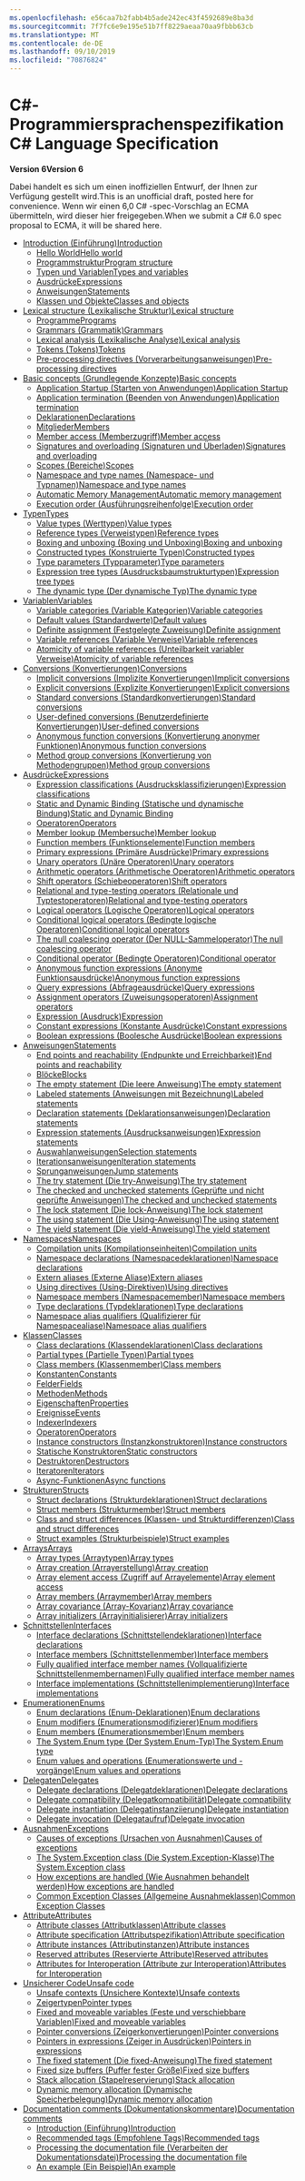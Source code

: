 ```yaml
---
ms.openlocfilehash: e56caa7b2fabb4b5ade242ec43f4592689e8ba3d
ms.sourcegitcommit: 7f7fc6e9e195e51b7ff8229aeaa70aa9fbbb63cb
ms.translationtype: MT
ms.contentlocale: de-DE
ms.lasthandoff: 09/10/2019
ms.locfileid: "70876824"
---
```

<a name="c-language-specification"></a><span data-ttu-id="c9101-101">C#-Programmiersprachenspezifikation</span><span class="sxs-lookup"><span data-stu-id="c9101-101">C# Language Specification</span></span>
===========================

<span data-ttu-id="c9101-102">__Version 6__</span><span class="sxs-lookup"><span data-stu-id="c9101-102">__Version 6__</span></span>

<span data-ttu-id="c9101-103">Dabei handelt es sich um einen inoffiziellen Entwurf, der Ihnen zur Verfügung gestellt wird.</span><span class="sxs-lookup"><span data-stu-id="c9101-103">This is an unofficial draft, posted here for convenience.</span></span> <span data-ttu-id="c9101-104">Wenn wir einen 6,0 C# -spec-Vorschlag an ECMA übermitteln, wird dieser hier freigegeben.</span><span class="sxs-lookup"><span data-stu-id="c9101-104">When we submit a C# 6.0 spec proposal to ECMA, it will be shared here.</span></span>

<!--
(This document is also available for download: [csharp.pdf](CSharp%20Language%20Specification.pdf?raw=true) and [csharp.docx](CSharp%20Language%20Specification.docx?raw=true))
-->

* [<span data-ttu-id="c9101-105">Introduction (Einführung)</span><span class="sxs-lookup"><span data-stu-id="c9101-105">Introduction</span></span>](introduction.md)
    * [<span data-ttu-id="c9101-106">Hello World</span><span class="sxs-lookup"><span data-stu-id="c9101-106">Hello world</span></span>](introduction.md#hello-world)
    * [<span data-ttu-id="c9101-107">Programmstruktur</span><span class="sxs-lookup"><span data-stu-id="c9101-107">Program structure</span></span>](introduction.md#program-structure)
    * [<span data-ttu-id="c9101-108">Typen und Variablen</span><span class="sxs-lookup"><span data-stu-id="c9101-108">Types and variables</span></span>](introduction.md#types-and-variables)
    * [<span data-ttu-id="c9101-109">Ausdrücke</span><span class="sxs-lookup"><span data-stu-id="c9101-109">Expressions</span></span>](introduction.md#expressions)
    * [<span data-ttu-id="c9101-110">Anweisungen</span><span class="sxs-lookup"><span data-stu-id="c9101-110">Statements</span></span>](introduction.md#statements)
    * [<span data-ttu-id="c9101-111">Klassen und Objekte</span><span class="sxs-lookup"><span data-stu-id="c9101-111">Classes and objects</span></span>](introduction.md#classes-and-objects)
* [<span data-ttu-id="c9101-112">Lexical structure (Lexikalische Struktur)</span><span class="sxs-lookup"><span data-stu-id="c9101-112">Lexical structure</span></span>](lexical-structure.md)
    * [<span data-ttu-id="c9101-113">Programme</span><span class="sxs-lookup"><span data-stu-id="c9101-113">Programs</span></span>](lexical-structure.md#programs)
    * [<span data-ttu-id="c9101-114">Grammars (Grammatik)</span><span class="sxs-lookup"><span data-stu-id="c9101-114">Grammars</span></span>](lexical-structure.md#grammars)
    * [<span data-ttu-id="c9101-115">Lexical analysis (Lexikalische Analyse)</span><span class="sxs-lookup"><span data-stu-id="c9101-115">Lexical analysis</span></span>](lexical-structure.md#lexical-analysis)
    * [<span data-ttu-id="c9101-116">Tokens (Tokens)</span><span class="sxs-lookup"><span data-stu-id="c9101-116">Tokens</span></span>](lexical-structure.md#tokens)
    * [<span data-ttu-id="c9101-117">Pre-processing directives (Vorverarbeitungsanweisungen)</span><span class="sxs-lookup"><span data-stu-id="c9101-117">Pre-processing directives</span></span>](lexical-structure.md#pre-processing-directives)
* [<span data-ttu-id="c9101-118">Basic concepts (Grundlegende Konzepte)</span><span class="sxs-lookup"><span data-stu-id="c9101-118">Basic concepts</span></span>](basic-concepts.md)
    * [<span data-ttu-id="c9101-119">Application Startup (Starten von Anwendungen)</span><span class="sxs-lookup"><span data-stu-id="c9101-119">Application Startup</span></span>](basic-concepts.md#application-startup)
    * [<span data-ttu-id="c9101-120">Application termination (Beenden von Anwendungen)</span><span class="sxs-lookup"><span data-stu-id="c9101-120">Application termination</span></span>](basic-concepts.md#application-termination)
    * [<span data-ttu-id="c9101-121">Deklarationen</span><span class="sxs-lookup"><span data-stu-id="c9101-121">Declarations</span></span>](basic-concepts.md#declarations)
    * [<span data-ttu-id="c9101-122">Mitglieder</span><span class="sxs-lookup"><span data-stu-id="c9101-122">Members</span></span>](basic-concepts.md#members)
    * [<span data-ttu-id="c9101-123">Member access (Memberzugriff)</span><span class="sxs-lookup"><span data-stu-id="c9101-123">Member access</span></span>](basic-concepts.md#member-access)
    * [<span data-ttu-id="c9101-124">Signatures and overloading (Signaturen und Überladen)</span><span class="sxs-lookup"><span data-stu-id="c9101-124">Signatures and overloading</span></span>](basic-concepts.md#signatures-and-overloading)
    * [<span data-ttu-id="c9101-125">Scopes (Bereiche)</span><span class="sxs-lookup"><span data-stu-id="c9101-125">Scopes</span></span>](basic-concepts.md#scopes)
    * [<span data-ttu-id="c9101-126">Namespace and type names (Namespace- und Typnamen)</span><span class="sxs-lookup"><span data-stu-id="c9101-126">Namespace and type names</span></span>](basic-concepts.md#namespace-and-type-names)
    * [<span data-ttu-id="c9101-127">Automatic Memory Management</span><span class="sxs-lookup"><span data-stu-id="c9101-127">Automatic memory management</span></span>](basic-concepts.md#automatic-memory-management)
    * [<span data-ttu-id="c9101-128">Execution order (Ausführungsreihenfolge)</span><span class="sxs-lookup"><span data-stu-id="c9101-128">Execution order</span></span>](basic-concepts.md#execution-order)
* [<span data-ttu-id="c9101-129">Typen</span><span class="sxs-lookup"><span data-stu-id="c9101-129">Types</span></span>](types.md)
    * [<span data-ttu-id="c9101-130">Value types (Werttypen)</span><span class="sxs-lookup"><span data-stu-id="c9101-130">Value types</span></span>](types.md#value-types)
    * [<span data-ttu-id="c9101-131">Reference types (Verweistypen)</span><span class="sxs-lookup"><span data-stu-id="c9101-131">Reference types</span></span>](types.md#reference-types)
    * [<span data-ttu-id="c9101-132">Boxing and unboxing (Boxing und Unboxing)</span><span class="sxs-lookup"><span data-stu-id="c9101-132">Boxing and unboxing</span></span>](types.md#boxing-and-unboxing)
    * [<span data-ttu-id="c9101-133">Constructed types (Konstruierte Typen)</span><span class="sxs-lookup"><span data-stu-id="c9101-133">Constructed types</span></span>](types.md#constructed-types)
    * [<span data-ttu-id="c9101-134">Type parameters (Typparameter)</span><span class="sxs-lookup"><span data-stu-id="c9101-134">Type parameters</span></span>](types.md#type-parameters)
    * [<span data-ttu-id="c9101-135">Expression tree types (Ausdrucksbaumstrukturtypen)</span><span class="sxs-lookup"><span data-stu-id="c9101-135">Expression tree types</span></span>](types.md#expression-tree-types)
    * [<span data-ttu-id="c9101-136">The dynamic type (Der dynamische Typ)</span><span class="sxs-lookup"><span data-stu-id="c9101-136">The dynamic type</span></span>](types.md#the-dynamic-type)
* [<span data-ttu-id="c9101-137">Variablen</span><span class="sxs-lookup"><span data-stu-id="c9101-137">Variables</span></span>](variables.md)
    * [<span data-ttu-id="c9101-138">Variable categories (Variable Kategorien)</span><span class="sxs-lookup"><span data-stu-id="c9101-138">Variable categories</span></span>](variables.md#variable-categories)
    * [<span data-ttu-id="c9101-139">Default values (Standardwerte)</span><span class="sxs-lookup"><span data-stu-id="c9101-139">Default values</span></span>](variables.md#default-values)
    * [<span data-ttu-id="c9101-140">Definite assignment (Festgelegte Zuweisung)</span><span class="sxs-lookup"><span data-stu-id="c9101-140">Definite assignment</span></span>](variables.md#definite-assignment)
    * [<span data-ttu-id="c9101-141">Variable references (Variable Verweise)</span><span class="sxs-lookup"><span data-stu-id="c9101-141">Variable references</span></span>](variables.md#variable-references)
    * [<span data-ttu-id="c9101-142">Atomicity of variable references (Unteilbarkeit variabler Verweise)</span><span class="sxs-lookup"><span data-stu-id="c9101-142">Atomicity of variable references</span></span>](variables.md#atomicity-of-variable-references)
* [<span data-ttu-id="c9101-143">Conversions (Konvertierungen)</span><span class="sxs-lookup"><span data-stu-id="c9101-143">Conversions</span></span>](conversions.md)
    * [<span data-ttu-id="c9101-144">Implicit conversions (Implizite Konvertierungen)</span><span class="sxs-lookup"><span data-stu-id="c9101-144">Implicit conversions</span></span>](conversions.md#implicit-conversions)
    * [<span data-ttu-id="c9101-145">Explicit conversions (Explizite Konvertierungen)</span><span class="sxs-lookup"><span data-stu-id="c9101-145">Explicit conversions</span></span>](conversions.md#explicit-conversions)
    * [<span data-ttu-id="c9101-146">Standard conversions (Standardkonvertierungen)</span><span class="sxs-lookup"><span data-stu-id="c9101-146">Standard conversions</span></span>](conversions.md#standard-conversions)
    * [<span data-ttu-id="c9101-147">User-defined conversions (Benutzerdefinierte Konvertierungen)</span><span class="sxs-lookup"><span data-stu-id="c9101-147">User-defined conversions</span></span>](conversions.md#user-defined-conversions)
    * [<span data-ttu-id="c9101-148">Anonymous function conversions (Konvertierung anonymer Funktionen)</span><span class="sxs-lookup"><span data-stu-id="c9101-148">Anonymous function conversions</span></span>](conversions.md#anonymous-function-conversions)
    * [<span data-ttu-id="c9101-149">Method group conversions (Konvertierung von Methodengruppen)</span><span class="sxs-lookup"><span data-stu-id="c9101-149">Method group conversions</span></span>](conversions.md#method-group-conversions)
* [<span data-ttu-id="c9101-150">Ausdrücke</span><span class="sxs-lookup"><span data-stu-id="c9101-150">Expressions</span></span>](expressions.md)
    * [<span data-ttu-id="c9101-151">Expression classifications (Ausdrucksklassifizierungen)</span><span class="sxs-lookup"><span data-stu-id="c9101-151">Expression classifications</span></span>](expressions.md#expression-classification)
    * [<span data-ttu-id="c9101-152">Static and Dynamic Binding (Statische und dynamische Bindung)</span><span class="sxs-lookup"><span data-stu-id="c9101-152">Static and Dynamic Binding</span></span>](expressions.md#static-and-dynamic-binding)
    * [<span data-ttu-id="c9101-153">Operatoren</span><span class="sxs-lookup"><span data-stu-id="c9101-153">Operators</span></span>](expressions.md#operators)
    * [<span data-ttu-id="c9101-154">Member lookup (Membersuche)</span><span class="sxs-lookup"><span data-stu-id="c9101-154">Member lookup</span></span>](expressions.md#member-lookup)
    * [<span data-ttu-id="c9101-155">Function members (Funktionselemente)</span><span class="sxs-lookup"><span data-stu-id="c9101-155">Function members</span></span>](expressions.md#function-members)
    * [<span data-ttu-id="c9101-156">Primary expressions (Primäre Ausdrücke)</span><span class="sxs-lookup"><span data-stu-id="c9101-156">Primary expressions</span></span>](expressions.md#primary-expressions)
    * [<span data-ttu-id="c9101-157">Unary operators (Unäre Operatoren)</span><span class="sxs-lookup"><span data-stu-id="c9101-157">Unary operators</span></span>](expressions.md#unary-operators)
    * [<span data-ttu-id="c9101-158">Arithmetic operators (Arithmetische Operatoren)</span><span class="sxs-lookup"><span data-stu-id="c9101-158">Arithmetic operators</span></span>](expressions.md#arithmetic-operators)
    * [<span data-ttu-id="c9101-159">Shift operators (Schiebeoperatoren)</span><span class="sxs-lookup"><span data-stu-id="c9101-159">Shift operators</span></span>](expressions.md#shift-operators)
    * [<span data-ttu-id="c9101-160">Relational and type-testing operators (Relationale und Typtestoperatoren)</span><span class="sxs-lookup"><span data-stu-id="c9101-160">Relational and type-testing operators</span></span>](expressions.md#relational-and-type-testing-operators)
    * [<span data-ttu-id="c9101-161">Logical operators (Logische Operatoren)</span><span class="sxs-lookup"><span data-stu-id="c9101-161">Logical operators</span></span>](expressions.md#logical-operators)
    * [<span data-ttu-id="c9101-162">Conditional logical operators (Bedingte logische Operatoren)</span><span class="sxs-lookup"><span data-stu-id="c9101-162">Conditional logical operators</span></span>](expressions.md#conditional-logical-operators)
    * [<span data-ttu-id="c9101-163">The null coalescing operator (Der NULL-Sammeloperator)</span><span class="sxs-lookup"><span data-stu-id="c9101-163">The null coalescing operator</span></span>](expressions.md#the-null-coalescing-operator)
    * [<span data-ttu-id="c9101-164">Conditional operator (Bedingte Operatoren)</span><span class="sxs-lookup"><span data-stu-id="c9101-164">Conditional operator</span></span>](expressions.md#conditional-operator)
    * [<span data-ttu-id="c9101-165">Anonymous function expressions (Anonyme Funktionsausdrücke)</span><span class="sxs-lookup"><span data-stu-id="c9101-165">Anonymous function expressions</span></span>](expressions.md#anonymous-function-expressions)
    * [<span data-ttu-id="c9101-166">Query expressions (Abfrageausdrücke)</span><span class="sxs-lookup"><span data-stu-id="c9101-166">Query expressions</span></span>](expressions.md#query-expressions)
    * [<span data-ttu-id="c9101-167">Assignment operators (Zuweisungsoperatoren)</span><span class="sxs-lookup"><span data-stu-id="c9101-167">Assignment operators</span></span>](expressions.md#assignment-operators)
    * [<span data-ttu-id="c9101-168">Expression (Ausdruck)</span><span class="sxs-lookup"><span data-stu-id="c9101-168">Expression</span></span>](expressions.md#expression)
    * [<span data-ttu-id="c9101-169">Constant expressions (Konstante Ausdrücke)</span><span class="sxs-lookup"><span data-stu-id="c9101-169">Constant expressions</span></span>](expressions.md#constant-expressions)
    * [<span data-ttu-id="c9101-170">Boolean expressions (Boolesche Ausdrücke)</span><span class="sxs-lookup"><span data-stu-id="c9101-170">Boolean expressions</span></span>](expressions.md#boolean-expressions)
* [<span data-ttu-id="c9101-171">Anweisungen</span><span class="sxs-lookup"><span data-stu-id="c9101-171">Statements</span></span>](statements.md)
    * [<span data-ttu-id="c9101-172">End points and reachability (Endpunkte und Erreichbarkeit)</span><span class="sxs-lookup"><span data-stu-id="c9101-172">End points and reachability</span></span>](statements.md#end-points-and-reachability)
    * [<span data-ttu-id="c9101-173">Blöcke</span><span class="sxs-lookup"><span data-stu-id="c9101-173">Blocks</span></span>](statements.md#blocks)
    * [<span data-ttu-id="c9101-174">The empty statement (Die leere Anweisung)</span><span class="sxs-lookup"><span data-stu-id="c9101-174">The empty statement</span></span>](statements.md#the-empty-statement)
    * [<span data-ttu-id="c9101-175">Labeled statements (Anweisungen mit Bezeichnung)</span><span class="sxs-lookup"><span data-stu-id="c9101-175">Labeled statements</span></span>](statements.md#labeled-statements)
    * [<span data-ttu-id="c9101-176">Declaration statements (Deklarationsanweisungen)</span><span class="sxs-lookup"><span data-stu-id="c9101-176">Declaration statements</span></span>](statements.md#declaration-statements)
    * [<span data-ttu-id="c9101-177">Expression statements (Ausdrucksanweisungen)</span><span class="sxs-lookup"><span data-stu-id="c9101-177">Expression statements</span></span>](statements.md#expression-statements)
    * [<span data-ttu-id="c9101-178">Auswahlanweisungen</span><span class="sxs-lookup"><span data-stu-id="c9101-178">Selection statements</span></span>](statements.md#selection-statements)
    * [<span data-ttu-id="c9101-179">Iterationsanweisungen</span><span class="sxs-lookup"><span data-stu-id="c9101-179">Iteration statements</span></span>](statements.md#iteration-statements)
    * [<span data-ttu-id="c9101-180">Sprunganweisungen</span><span class="sxs-lookup"><span data-stu-id="c9101-180">Jump statements</span></span>](statements.md#jump-statements)
    * [<span data-ttu-id="c9101-181">The try statement (Die try-Anweisung)</span><span class="sxs-lookup"><span data-stu-id="c9101-181">The try statement</span></span>](statements.md#the-try-statement)
    * [<span data-ttu-id="c9101-182">The checked and unchecked statements (Geprüfte und nicht geprüfte Anweisungen)</span><span class="sxs-lookup"><span data-stu-id="c9101-182">The checked and unchecked statements</span></span>](statements.md#the-checked-and-unchecked-statements)
    * [<span data-ttu-id="c9101-183">The lock statement (Die lock-Anweisung)</span><span class="sxs-lookup"><span data-stu-id="c9101-183">The lock statement</span></span>](statements.md#the-lock-statement)
    * [<span data-ttu-id="c9101-184">The using statement (Die Using-Anweisung)</span><span class="sxs-lookup"><span data-stu-id="c9101-184">The using statement</span></span>](statements.md#the-using-statement)
    * [<span data-ttu-id="c9101-185">The yield statement (Die yield-Anweisung)</span><span class="sxs-lookup"><span data-stu-id="c9101-185">The yield statement</span></span>](statements.md#the-yield-statement)
* [<span data-ttu-id="c9101-186">Namespaces</span><span class="sxs-lookup"><span data-stu-id="c9101-186">Namespaces</span></span>](namespaces.md)
    * [<span data-ttu-id="c9101-187">Compilation units (Kompilationseinheiten)</span><span class="sxs-lookup"><span data-stu-id="c9101-187">Compilation units</span></span>](namespaces.md#compilation-units)
    * [<span data-ttu-id="c9101-188">Namespace declarations (Namespacedeklarationen)</span><span class="sxs-lookup"><span data-stu-id="c9101-188">Namespace declarations</span></span>](namespaces.md#namespace-declarations)
    * [<span data-ttu-id="c9101-189">Extern aliases (Externe Aliase)</span><span class="sxs-lookup"><span data-stu-id="c9101-189">Extern aliases</span></span>](namespaces.md#extern-aliases)
    * [<span data-ttu-id="c9101-190">Using directives (Using-Direktiven)</span><span class="sxs-lookup"><span data-stu-id="c9101-190">Using directives</span></span>](namespaces.md#using-directives)
    * [<span data-ttu-id="c9101-191">Namespace members (Namespacemember)</span><span class="sxs-lookup"><span data-stu-id="c9101-191">Namespace members</span></span>](namespaces.md#namespace-members)
    * [<span data-ttu-id="c9101-192">Type declarations (Typdeklarationen)</span><span class="sxs-lookup"><span data-stu-id="c9101-192">Type declarations</span></span>](namespaces.md#type-declarations)
    * [<span data-ttu-id="c9101-193">Namespace alias qualifiers (Qualifizierer für Namespacealiase)</span><span class="sxs-lookup"><span data-stu-id="c9101-193">Namespace alias qualifiers</span></span>](namespaces.md#namespace-alias-qualifiers)
* [<span data-ttu-id="c9101-194">Klassen</span><span class="sxs-lookup"><span data-stu-id="c9101-194">Classes</span></span>](classes.md)
    * [<span data-ttu-id="c9101-195">Class declarations (Klassendeklarationen)</span><span class="sxs-lookup"><span data-stu-id="c9101-195">Class declarations</span></span>](classes.md#class-declarations)
    * [<span data-ttu-id="c9101-196">Partial types (Partielle Typen)</span><span class="sxs-lookup"><span data-stu-id="c9101-196">Partial types</span></span>](classes.md#partial-types)
    * [<span data-ttu-id="c9101-197">Class members (Klassenmember)</span><span class="sxs-lookup"><span data-stu-id="c9101-197">Class members</span></span>](classes.md#class-members)
    * [<span data-ttu-id="c9101-198">Konstanten</span><span class="sxs-lookup"><span data-stu-id="c9101-198">Constants</span></span>](classes.md#constants)
    * [<span data-ttu-id="c9101-199">Felder</span><span class="sxs-lookup"><span data-stu-id="c9101-199">Fields</span></span>](classes.md#fields)
    * [<span data-ttu-id="c9101-200">Methoden</span><span class="sxs-lookup"><span data-stu-id="c9101-200">Methods</span></span>](classes.md#methods)
    * [<span data-ttu-id="c9101-201">Eigenschaften</span><span class="sxs-lookup"><span data-stu-id="c9101-201">Properties</span></span>](classes.md#properties)
    * [<span data-ttu-id="c9101-202">Ereignisse</span><span class="sxs-lookup"><span data-stu-id="c9101-202">Events</span></span>](classes.md#events)
    * [<span data-ttu-id="c9101-203">Indexer</span><span class="sxs-lookup"><span data-stu-id="c9101-203">Indexers</span></span>](classes.md#indexers)
    * [<span data-ttu-id="c9101-204">Operatoren</span><span class="sxs-lookup"><span data-stu-id="c9101-204">Operators</span></span>](classes.md#operators)
    * [<span data-ttu-id="c9101-205">Instance constructors (Instanzkonstruktoren)</span><span class="sxs-lookup"><span data-stu-id="c9101-205">Instance constructors</span></span>](classes.md#instance-constructors)
    * [<span data-ttu-id="c9101-206">Statische Konstruktoren</span><span class="sxs-lookup"><span data-stu-id="c9101-206">Static constructors</span></span>](classes.md#static-constructors)
    * [<span data-ttu-id="c9101-207">Destruktoren</span><span class="sxs-lookup"><span data-stu-id="c9101-207">Destructors</span></span>](classes.md#destructors)
    * [<span data-ttu-id="c9101-208">Iteratoren</span><span class="sxs-lookup"><span data-stu-id="c9101-208">Iterators</span></span>](classes.md#iterators)
    * [<span data-ttu-id="c9101-209">Async-Funktionen</span><span class="sxs-lookup"><span data-stu-id="c9101-209">Async functions</span></span>](classes.md#async-functions)
* [<span data-ttu-id="c9101-210">Strukturen</span><span class="sxs-lookup"><span data-stu-id="c9101-210">Structs</span></span>](structs.md)
    * [<span data-ttu-id="c9101-211">Struct declarations (Strukturdeklarationen)</span><span class="sxs-lookup"><span data-stu-id="c9101-211">Struct declarations</span></span>](structs.md#struct-declarations)
    * [<span data-ttu-id="c9101-212">Struct members (Strukturmember)</span><span class="sxs-lookup"><span data-stu-id="c9101-212">Struct members</span></span>](structs.md#struct-members)
    * [<span data-ttu-id="c9101-213">Class and struct differences (Klassen- und Strukturdifferenzen)</span><span class="sxs-lookup"><span data-stu-id="c9101-213">Class and struct differences</span></span>](structs.md#class-and-struct-differences)
    * [<span data-ttu-id="c9101-214">Struct examples (Strukturbeispiele)</span><span class="sxs-lookup"><span data-stu-id="c9101-214">Struct examples</span></span>](structs.md#struct-examples)
* [<span data-ttu-id="c9101-215">Arrays</span><span class="sxs-lookup"><span data-stu-id="c9101-215">Arrays</span></span>](arrays.md)
    * [<span data-ttu-id="c9101-216">Array types (Arraytypen)</span><span class="sxs-lookup"><span data-stu-id="c9101-216">Array types</span></span>](arrays.md#array-types)
    * [<span data-ttu-id="c9101-217">Array creation (Arrayerstellung)</span><span class="sxs-lookup"><span data-stu-id="c9101-217">Array creation</span></span>](arrays.md#array-creation)
    * [<span data-ttu-id="c9101-218">Array element access (Zugriff auf Arrayelemente)</span><span class="sxs-lookup"><span data-stu-id="c9101-218">Array element access</span></span>](arrays.md#array-element-access)
    * [<span data-ttu-id="c9101-219">Array members (Arraymember)</span><span class="sxs-lookup"><span data-stu-id="c9101-219">Array members</span></span>](arrays.md#array-members)
    * [<span data-ttu-id="c9101-220">Array covariance (Array-Kovarianz)</span><span class="sxs-lookup"><span data-stu-id="c9101-220">Array covariance</span></span>](arrays.md#array-covariance)
    * [<span data-ttu-id="c9101-221">Array initializers (Arrayinitialisierer)</span><span class="sxs-lookup"><span data-stu-id="c9101-221">Array initializers</span></span>](arrays.md#array-initializers)
* [<span data-ttu-id="c9101-222">Schnittstellen</span><span class="sxs-lookup"><span data-stu-id="c9101-222">Interfaces</span></span>](interfaces.md)
    * [<span data-ttu-id="c9101-223">Interface declarations (Schnittstellendeklarationen)</span><span class="sxs-lookup"><span data-stu-id="c9101-223">Interface declarations</span></span>](interfaces.md#interface-declarations)
    * [<span data-ttu-id="c9101-224">Interface members (Schnittstellenmember)</span><span class="sxs-lookup"><span data-stu-id="c9101-224">Interface members</span></span>](interfaces.md#interface-members)
    * [<span data-ttu-id="c9101-225">Fully qualified interface member names (Vollqualifizierte Schnittstellenmembernamen)</span><span class="sxs-lookup"><span data-stu-id="c9101-225">Fully qualified interface member names</span></span>](interfaces.md#fully-qualified-interface-member-names)
    * [<span data-ttu-id="c9101-226">Interface implementations (Schnittstellenimplementierung)</span><span class="sxs-lookup"><span data-stu-id="c9101-226">Interface implementations</span></span>](interfaces.md#interface-implementations)
* [<span data-ttu-id="c9101-227">Enumerationen</span><span class="sxs-lookup"><span data-stu-id="c9101-227">Enums</span></span>](enums.md)
    * [<span data-ttu-id="c9101-228">Enum declarations (Enum-Deklarationen)</span><span class="sxs-lookup"><span data-stu-id="c9101-228">Enum declarations</span></span>](enums.md#enum-declarations)
    * [<span data-ttu-id="c9101-229">Enum modifiers (Enumerationsmodifizierer)</span><span class="sxs-lookup"><span data-stu-id="c9101-229">Enum modifiers</span></span>](enums.md#enum-modifiers)
    * [<span data-ttu-id="c9101-230">Enum members (Enumerationsmember)</span><span class="sxs-lookup"><span data-stu-id="c9101-230">Enum members</span></span>](enums.md#enum-members)
    * [<span data-ttu-id="c9101-231">The System.Enum type (Der System.Enum-Typ)</span><span class="sxs-lookup"><span data-stu-id="c9101-231">The System.Enum type</span></span>](enums.md#the-systemenum-type)
    * [<span data-ttu-id="c9101-232">Enum values and operations (Enumerationswerte und -vorgänge)</span><span class="sxs-lookup"><span data-stu-id="c9101-232">Enum values and operations</span></span>](enums.md#enum-values-and-operations)
* [<span data-ttu-id="c9101-233">Delegaten</span><span class="sxs-lookup"><span data-stu-id="c9101-233">Delegates</span></span>](delegates.md)
    * [<span data-ttu-id="c9101-234">Delegate declarations (Delegatdeklarationen)</span><span class="sxs-lookup"><span data-stu-id="c9101-234">Delegate declarations</span></span>](delegates.md#delegate-declarations)
    * [<span data-ttu-id="c9101-235">Delegate compatibility (Delegatkompatibilität)</span><span class="sxs-lookup"><span data-stu-id="c9101-235">Delegate compatibility</span></span>](delegates.md#delegate-compatibility)
    * [<span data-ttu-id="c9101-236">Delegate instantiation (Delegatinstanziierung)</span><span class="sxs-lookup"><span data-stu-id="c9101-236">Delegate instantiation</span></span>](delegates.md#delegate-instantiation)
    * [<span data-ttu-id="c9101-237">Delegate invocation (Delegataufruf)</span><span class="sxs-lookup"><span data-stu-id="c9101-237">Delegate invocation</span></span>](delegates.md#delegate-invocation)
* [<span data-ttu-id="c9101-238">Ausnahmen</span><span class="sxs-lookup"><span data-stu-id="c9101-238">Exceptions</span></span>](exceptions.md)
    * [<span data-ttu-id="c9101-239">Causes of exceptions (Ursachen von Ausnahmen)</span><span class="sxs-lookup"><span data-stu-id="c9101-239">Causes of exceptions</span></span>](exceptions.md#causes-of-exceptions)
    * [<span data-ttu-id="c9101-240">The System.Exception class (Die System.Exception-Klasse)</span><span class="sxs-lookup"><span data-stu-id="c9101-240">The System.Exception class</span></span>](exceptions.md#the-systemexception-class)
    * [<span data-ttu-id="c9101-241">How exceptions are handled (Wie Ausnahmen behandelt werden)</span><span class="sxs-lookup"><span data-stu-id="c9101-241">How exceptions are handled</span></span>](exceptions.md#how-exceptions-are-handled)
    * [<span data-ttu-id="c9101-242">Common Exception Classes (Allgemeine Ausnahmeklassen)</span><span class="sxs-lookup"><span data-stu-id="c9101-242">Common Exception Classes</span></span>](exceptions.md#common-exception-classes)
* [<span data-ttu-id="c9101-243">Attribute</span><span class="sxs-lookup"><span data-stu-id="c9101-243">Attributes</span></span>](attributes.md)
    * [<span data-ttu-id="c9101-244">Attribute classes (Attributklassen)</span><span class="sxs-lookup"><span data-stu-id="c9101-244">Attribute classes</span></span>](attributes.md#attribute-classes)
    * [<span data-ttu-id="c9101-245">Attribute specification (Attributspezifikation)</span><span class="sxs-lookup"><span data-stu-id="c9101-245">Attribute specification</span></span>](attributes.md#attribute-specification)
    * [<span data-ttu-id="c9101-246">Attribute instances (Attributinstanzen)</span><span class="sxs-lookup"><span data-stu-id="c9101-246">Attribute instances</span></span>](attributes.md#attribute-instances)
    * [<span data-ttu-id="c9101-247">Reserved attributes (Reservierte Attribute)</span><span class="sxs-lookup"><span data-stu-id="c9101-247">Reserved attributes</span></span>](attributes.md#reserved-attributes)
    * [<span data-ttu-id="c9101-248">Attributes for Interoperation (Attribute zur Interoperation)</span><span class="sxs-lookup"><span data-stu-id="c9101-248">Attributes for Interoperation</span></span>](attributes.md#attributes-for-interoperation)
* [<span data-ttu-id="c9101-249">Unsicherer Code</span><span class="sxs-lookup"><span data-stu-id="c9101-249">Unsafe code</span></span>](unsafe-code.md)
    * [<span data-ttu-id="c9101-250">Unsafe contexts (Unsichere Kontexte)</span><span class="sxs-lookup"><span data-stu-id="c9101-250">Unsafe contexts</span></span>](unsafe-code.md#unsafe-contexts)
    * [<span data-ttu-id="c9101-251">Zeigertypen</span><span class="sxs-lookup"><span data-stu-id="c9101-251">Pointer types</span></span>](unsafe-code.md#pointer-types)
    * [<span data-ttu-id="c9101-252">Fixed and moveable variables (Feste und verschiebbare Variablen)</span><span class="sxs-lookup"><span data-stu-id="c9101-252">Fixed and moveable variables</span></span>](unsafe-code.md#fixed-and-moveable-variables)
    * [<span data-ttu-id="c9101-253">Pointer conversions (Zeigerkonvertierungen)</span><span class="sxs-lookup"><span data-stu-id="c9101-253">Pointer conversions</span></span>](unsafe-code.md#pointer-conversions)
    * [<span data-ttu-id="c9101-254">Pointers in expressions (Zeiger in Ausdrücken)</span><span class="sxs-lookup"><span data-stu-id="c9101-254">Pointers in expressions</span></span>](unsafe-code.md#pointers-in-expressions)
    * [<span data-ttu-id="c9101-255">The fixed statement (Die fixed-Anweisung)</span><span class="sxs-lookup"><span data-stu-id="c9101-255">The fixed statement</span></span>](unsafe-code.md#the-fixed-statement)
    * [<span data-ttu-id="c9101-256">Fixed size buffers (Puffer fester Größe)</span><span class="sxs-lookup"><span data-stu-id="c9101-256">Fixed size buffers</span></span>](unsafe-code.md#fixed-size-buffers)
    * [<span data-ttu-id="c9101-257">Stack allocation (Stapelreservierung)</span><span class="sxs-lookup"><span data-stu-id="c9101-257">Stack allocation</span></span>](unsafe-code.md#stack-allocation)
    * [<span data-ttu-id="c9101-258">Dynamic memory allocation (Dynamische Speicherbelegung)</span><span class="sxs-lookup"><span data-stu-id="c9101-258">Dynamic memory allocation</span></span>](unsafe-code.md#dynamic-memory-allocation)
* [<span data-ttu-id="c9101-259">Documentation comments (Dokumentationskommentare)</span><span class="sxs-lookup"><span data-stu-id="c9101-259">Documentation comments</span></span>](documentation-comments.md)
    * [<span data-ttu-id="c9101-260">Introduction (Einführung)</span><span class="sxs-lookup"><span data-stu-id="c9101-260">Introduction</span></span>](documentation-comments.md#introduction)
    * [<span data-ttu-id="c9101-261">Recommended tags (Empfohlene Tags)</span><span class="sxs-lookup"><span data-stu-id="c9101-261">Recommended tags</span></span>](documentation-comments.md#recommended-tags)
    * [<span data-ttu-id="c9101-262">Processing the documentation file (Verarbeiten der Dokumentationsdatei)</span><span class="sxs-lookup"><span data-stu-id="c9101-262">Processing the documentation file</span></span>](documentation-comments.md#processing-the-documentation-file)
    * [<span data-ttu-id="c9101-263">An example (Ein Beispiel)</span><span class="sxs-lookup"><span data-stu-id="c9101-263">An example</span></span>](documentation-comments.md#an-example)

<!--
* Grammar: [csharp.html](http://ljw1004.github.io/csharpspec/csharp.html). Or download in ANTLR format: [csharp.g4](csharp.g4?raw=true). 
-->
